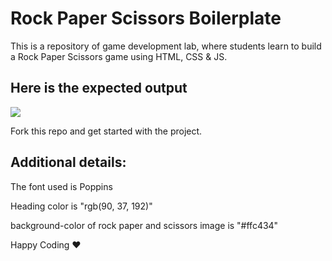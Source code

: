 # Rock Paper Scissors Boilerplate

This is a repository of game development lab, where students learn to build a Rock Paper Scissors game using HTML, CSS & JS.

## Here is the expected output

![](https://s3.ap-south-1.amazonaws.com/kalvi-education.github.io/front-end-web-development/rock-paper-scissors-game.gif)

Fork this repo and get started with the project.

## Additional details:

The font used is Poppins 

Heading color is "rgb(90, 37, 192)"

background-color of rock paper and scissors image is "#ffc434"


Happy Coding ❤️ 
